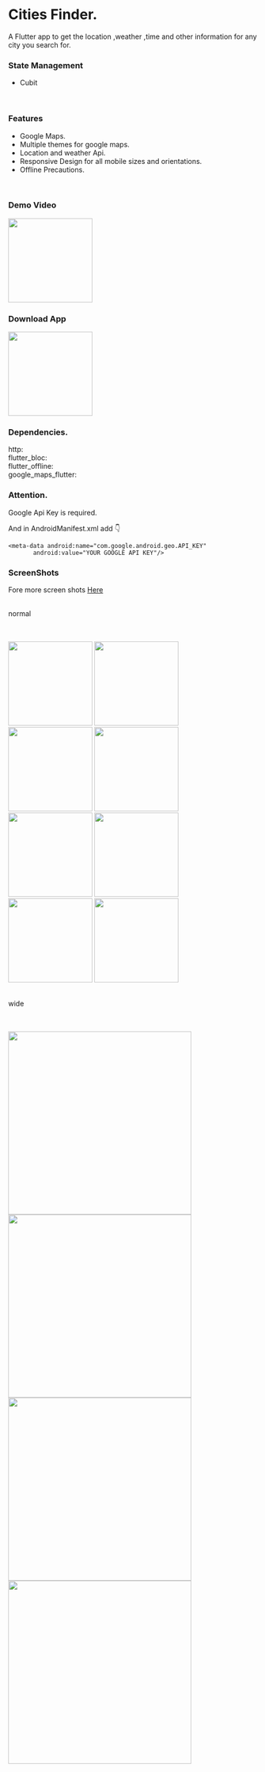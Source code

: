 # Cities Finder.  
A Flutter app to get the location ,weather ,time and other information for any city you search for.
<br/>

### State Management
- Cubit
<br/>

### Features
- Google Maps.
- Multiple themes for google maps.
- Location and weather Api.
- Responsive Design for all mobile sizes and orientations.
- Offline Precautions.

<br/>

### Demo Video
<a href="https://youtu.be/QSocoO3gcog"><img src="https://upload.wikimedia.org/wikipedia/commons/thumb/e/e1/Logo_of_YouTube_%282015-2017%29.svg/2560px-Logo_of_YouTube_%282015-2017%29.svg.png" width="170"></img></a>
<br/>

### Download App
<a href="https://github.com/mo7amedaliEbaid/cities-finder/releases/download/v1.0.0/citiesfinder.apk"><img src="https://playerzon.com/asset/download.png" width="170"></img></a>
<br/>

### Dependencies.   
  http:     
  flutter_bloc:     
  flutter_offline:    
  google_maps_flutter:    

### Attention.
Google Api Key is required.   

And in AndroidManifest.xml add 👇
```
<meta-data android:name="com.google.android.geo.API_KEY"
       android:value="YOUR GOOGLE API KEY"/>
```

### ScreenShots
Fore more screen shots [Here](https://github.com/mo7amedaliEbaid/weather-app/blob/52f71628539c5f555d1537007be30113efb75f23/screenshots)

<br/>
normal
<br/>
<br/>
<br/>
<p float="left">
  <img src="https://github.com/mo7amedaliEbaid/weather-app/blob/52f71628539c5f555d1537007be30113efb75f23/screenshots/normal/location.jpg" width="170" />
  <img src="https://github.com/mo7amedaliEbaid/weather-app/blob/52f71628539c5f555d1537007be30113efb75f23/screenshots/normal/maps3.jpg" width="170" /> 
  <img src="https://github.com/mo7amedaliEbaid/weather-app/blob/52f71628539c5f555d1537007be30113efb75f23/screenshots/normal/maps6.jpg" width="170" />
   <img src="https://github.com/mo7amedaliEbaid/weather-app/blob/52f71628539c5f555d1537007be30113efb75f23/screenshots/normal/weather.jpg" width="170" />
   <img src="https://github.com/mo7amedaliEbaid/weather-app/blob/52f71628539c5f555d1537007be30113efb75f23/screenshots/normal/location.jpg" width="170" />
   <img src="https://github.com/mo7amedaliEbaid/weather-app/blob/52f71628539c5f555d1537007be30113efb75f23/screenshots/normal/maps.jpg" width="170" />
   <img src="https://github.com/mo7amedaliEbaid/weather-app/blob/52f71628539c5f555d1537007be30113efb75f23/screenshots/normal/mapstheme.jpg" width="170" />
   <img src="https://github.com/mo7amedaliEbaid/weather-app/blob/3e16f4fb85f2dd236c744c7a03b9e1d0546c7921/screenshots/normal/exit.jpg" width="170" />
</p>     

<br/>
wide
<br/>
<br/>
<br/>
<p float="left">
  <img src="https://github.com/mo7amedaliEbaid/weather-app/blob/52f71628539c5f555d1537007be30113efb75f23/screenshots/wide/mapsthemes.jpg" width="370" />
  <img src="https://github.com/mo7amedaliEbaid/weather-app/blob/52f71628539c5f555d1537007be30113efb75f23/screenshots/wide/location.jpg" width="370" /> 
  <img src="https://github.com/mo7amedaliEbaid/weather-app/blob/52f71628539c5f555d1537007be30113efb75f23/screenshots/wide/search.jpg" width="370" />
   <img src="https://github.com/mo7amedaliEbaid/weather-app/blob/52f71628539c5f555d1537007be30113efb75f23/screenshots/wide/maps.jpg" width="370" />
</p> 

